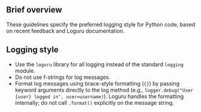 ## Brief overview
These guidelines specify the preferred logging style for Python code, based on recent feedback and Loguru documentation.

## Logging style
- Use the `loguru` library for all logging instead of the standard `logging` module.
- Do not use f-strings for log messages.
- Format log messages using brace-style formatting (`{}`) by passing keyword arguments directly to the log method (e.g., `logger.debug("User {user} logged in", user=username)`). Loguru handles the formatting internally; do not call `.format()` explicitly on the message string.

